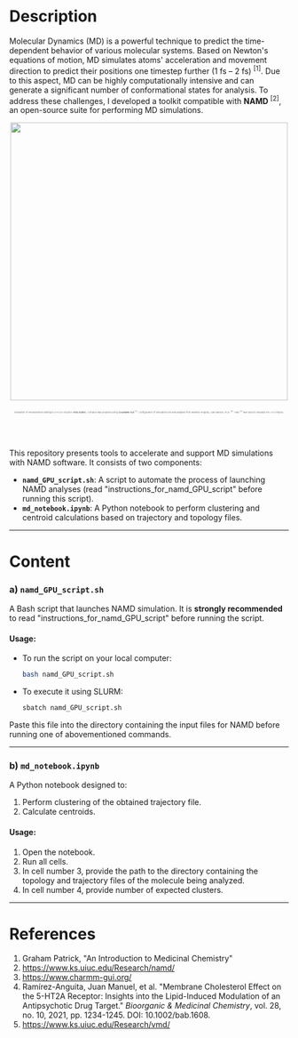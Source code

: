 # **Description**

Molecular Dynamics (MD) is a powerful technique to predict the time-dependent behavior of various molecular systems. Based on Newton's equations of motion, MD simulates atoms' acceleration and movement direction to predict their positions one timestep further (1 fs – 2 fs) <sup>[1]</sup>. Due to this aspect, MD can be highly computationally intensive and can generate a significant number of conformational states for analysis. 
To address these challenges, I developed a toolkit compatible with **NAMD** <sup>[2]</sup>, an open-source suite for performing MD simulations. 

<p align="center">
  <img src="pimavanserin_5ht2a.gif" width="500"><br><br>
  <span style="font-size: 4px; color: #777;">Simulation of Pimavanserin binding to 5-HT2A receptor (<strong>PDB:8ZMG</strong>). Complex was prepared using <strong>CHARMM-GUI</strong> <sup>[3]</sup>. Configuration of simulation box was adapted from Ramírez-Anguita, Juan Manuel, et al. <sup>[4]</sup>. VMD <sup>[5]</sup> was used to visualize the L-R complex.</span>
</p>

<br><br>

This repository presents tools to accelerate and support MD simulations with NAMD software. It consists of two components:
- **`namd_GPU_script.sh`**: A script to automate the process of launching NAMD analyses (read "instructions_for_namd_GPU_script" before running this script).
- **`md_notebook.ipynb`**: A Python notebook to perform clustering and centroid calculations based on trajectory and topology files.

---

# **Content**

### **a) `namd_GPU_script.sh`**
A Bash script that launches NAMD simulation. It is **strongly recommended** to read "instructions_for_namd_GPU_script" before running the script. 

#### Usage:
- To run the script on your local computer:
   ```bash
   bash namd_GPU_script.sh
   ```
- To execute it using SLURM:
   ```bash
   sbatch namd_GPU_script.sh
   ```

Paste this file into the directory containing the input files for NAMD before running one of abovementioned commands.

---

### **b) `md_notebook.ipynb`**
A Python notebook designed to:
1. Perform clustering of the obtained trajectory file.
2. Calculate centroids.

#### Usage:
1. Open the notebook.
2. Run all cells.
3. In cell number 3, provide the path to the directory containing the topology and trajectory files of the molecule being analyzed.
4. In cell number 4, provide number of expected clusters.
---

# **References**
1. Graham Patrick, "An Introduction to Medicinal Chemistry"
2. https://www.ks.uiuc.edu/Research/namd/
3. https://www.charmm-gui.org/
4. Ramírez-Anguita, Juan Manuel, et al. "Membrane Cholesterol Effect on the 5-HT2A Receptor: Insights into the Lipid-Induced Modulation of an Antipsychotic Drug Target." *Bioorganic & Medicinal Chemistry*, vol. 28, no. 10, 2021, pp. 1234-1245. DOI: 10.1002/bab.1608.
5. https://www.ks.uiuc.edu/Research/vmd/



